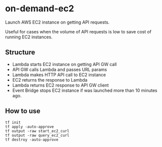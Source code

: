 # on-demand-ec2

Launch AWS EC2 instance on getting API requests. 

Useful for cases when the volume of API requests is low to save cost of running EC2 instances.

## Structure

- Lambda starts EC2 instance on getting API GW call
- API GW calls Lambda and passes URL params
- Lambda makes HTTP API call to EC2 instance
- EC2 returns the response to Lambda
- Lambda returns EC2 response to API GW client
- Event Bridge stops EC2 instance if was launched more than 10 minutes ago.

## How to use

```
tf init
tf apply -auto-approve
tf output -raw start_ec2_curl
tf output -raw query_ec2_curl
tf destroy -auto-approve
```
